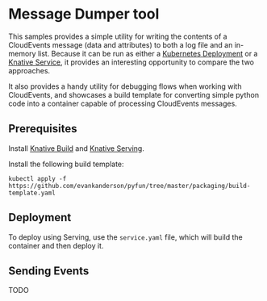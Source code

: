 # Message Dumper tool

This samples provides a simple utility for writing the contents of a
CloudEvents message (data and attributes) to both a log file and an
in-memory list. Because it can be run as either a [Kubernetes
Deployment](https://kubernetes.io/docs/concepts/workloads/controllers/deployment/)
or a [Knative Service](https://github.com/knative/docs/tree/master/serving),
it provides an interesting opportunity to compare the two approaches.

It also provides a handy utility for debugging flows when working with
CloudEvents, and showcases a build template for converting simple python
code into a container capable of processing CloudEvents messages.

## Prerequisites

Install [Knative Build](https://github.com/knative/docs/tree/master/build)
and [Knative Serving](https://github.com/knative/docs/tree/master/serving).

Install the following build template:

```shell
kubectl apply -f https://github.com/evankanderson/pyfun/tree/master/packaging/build-template.yaml
```

## Deployment

To deploy using Serving, use the `service.yaml` file, which will build the
container and then deploy it.

## Sending Events

TODO
